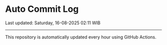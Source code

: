 # Auto Commit Log

Last updated: Saturday, 16-08-2025 02:11 WIB

---

This repository is automatically updated every hour using GitHub Actions.
